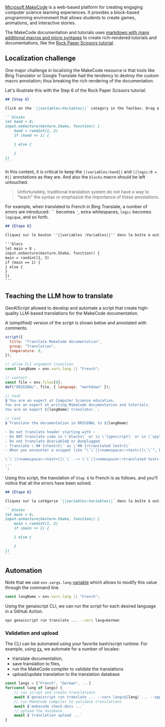 [Microsoft MakeCode](https://makecode.com) is a web-based platform
for creating engaging computer science learning experiences.
It provides a block-based programming environment that allows students
to create games, animations, and interactive stories.

The MakeCode documentation and tutorials uses [markdown with many additional macros
and micro syntaxes](https://makecode.com/writing-docs)
to create rich-rendered tutorials and documentations, like the [Rock Paper Scissors tutorial](https://makecode.microbit.org/projects/rock-paper-scissors).

## Localization challenge

One major challenge in localizing the MakeCode resource is that
tools like Bing Translator or Google Translate had the tendency to destroy the custom macro
annotation; thus breaking the rich rendering of the documentation.

Let's illustrate this with the Step 6 of the Rock Paper Scissors tutorial:

````markdown wrap
## {Step 6}

Click on the `||variables:Variables||` category in the Toolbox. Drag a `||variables:hand||` block out and drop it into the `||logic:0 = 0||` comparison block replacing the first **0**. Click on the second 0 in the comparison block and change to **1**.

```blocks
let hand = 0;
input.onGesture(Gesture.Shake, function() {
    hand = randint(1, 3)
    if (hand == 1) {

    } else {

    }
})
```
````

In this content, it is critical to keep the `||variables:hand||`
and `||logic:0 = 0||` annotations as they are. And also the `blocks` macro should be left untouched.

> Unfortunately, traditional translation system do not have a way to "teach" the syntax or emphasize
> the importance of these annotations.

For example, when translated to French in Bing Translate, a number of errors are introduced:
` `` ` becomes `'`, extra whitespaces, `logic` becomes `logique`, and so forth.

```markdown wrap
## {Étape 6}

Cliquez sur le bouton ''||variables :Variables||'' dans la boîte à outils. Faites glisser un ''||variables :main||'' et déposez-le dans le fichier ''||logique :0 = 0||'' en remplacement du premier **0**. Cliquez sur le deuxième 0 dans le bloc de comparaison et passez à **1**.

'''blocs
let main = 0 ;
input.onGesture(Gesture.Shake, function() {
main = randint(1, 3)
if (main == 1) {
} else {
}
})
'''
```

## Teaching the LLM how to translate

GenAIScript allowed to develop and automate a script that create high-quality LLM-based translations
for the MakeCode documentation.

A (simplified) version of the script is shown below and annotated with comments.

```js wrap
script({
  title: "Translate MakeCode documentation",
  group: "Translation",
  temperature: 0,
});

// allow CLI argument injection
const langName = env.vars.lang || "French";

// context
const file = env.files[0];
def("ORIGINAL", file, { language: "markdown" });

// task
$`You are an expert at Computer Science education. 
You are an expert at writing MakeCode documentation and tutorials. 
You are an expert ${langName} translator.`;

// task
$`Translate the documentation in ORIGINAL to ${langName}.

- Do not translate header starting with ~
- Do NOT translate code in \`blocks\` or in \`typescript\` or in \`spy\` or in \`python\`. However, you can should comments.
- Do not translate @variable@ or @unplugged
- Translate \`## {<text>}\` as \`## {<translated text>}\`
- When you encounter a snippet like "\`\`||<namespace>:<text>||\`\`", DO NOT translate <namespace> and DO translate text.

\`\`||<namespace>:<text>||\`\` --> \`\`||<namespace>:<translated text>||\`\`
...
`;
```

Using this script, the translation of `Step 6` to French is as follows, and
you'll notice that all the errors have been solved.

````markdown wrap
## {Étape 6}

Cliquez sur la catégorie `||variables:Variables||` dans la boîte à outils. Faites glisser un bloc `||variables:main||` et déposez-le dans le bloc de comparaison `||logic:0 = 0||`, en remplaçant le premier **0**. Cliquez sur le deuxième 0 dans le bloc de comparaison et changez-le en **1**.

```blocks
let main = 0;
input.onGesture(Gesture.Shake, function() {
    main = randint(1, 3)
    if (main == 1) {

    } else {

    }
})
```
````

## Automation

Note that we use `env.vargs.lang` [variable](/genaiscript/reference/scripts/variables) which allows to modify this value through the command line.

```js
const langName = env.vars.lang || "French";
```

Using the genaiscript CLI, we can run the script for each desired language in a GitHub Action.

```sh
npx genaiscript run translate ... --vars lang=German
```

### Validation and upload

The CLI can be automated using your favorite bash/script runtime.
For example, using [zx](https://google.github.io/zx/), we automate for a number of locales:

- translate documentation,
- save translation to files,
- run the MakeCode compiler to validate the translations
- upload/update translation to the translation database

```js wrap title="ai-translation.mjs"
const langs = ["French", "German", ...]
for(const lang of langs) {
    // run script and create translations
    await $`genaiscript run translate ... --vars lang=${lang} ... --apply-edits`
    // run MakeCode compiler to validate translations
    await $`makecode check-docs ...`
    // upload the database
    await $`translation upload ...`
}
```